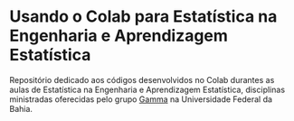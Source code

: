 # Usando o Colab para Estatística na Engenharia e Aprendizagem Estatística

Repositório dedicado aos códigos desenvolvidos no Colab durantes as aulas de Estatística na Engenharia e Aprendizagem Estatística, disciplinas ministradas oferecidas pelo grupo <a href="http://www.gamma.ufba.br/">Gamma</a> na Universidade Federal da Bahia.
